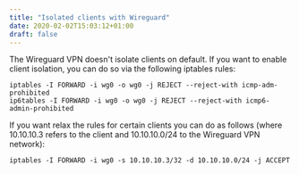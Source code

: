 ```yaml
---
title: "Isolated clients with Wireguard"
date: 2020-02-02T15:03:12+01:00
draft: false
---
```


The Wireguard VPN doesn't isolate clients on default. If you want to enable client isolation, you can do so via the following iptables rules:

```
iptables -I FORWARD -i wg0 -o wg0 -j REJECT --reject-with icmp-adm-prohibited
ip6tables -I FORWARD -i wg0 -o wg0 -j REJECT --reject-with icmp6-admin-prohibited
```

If you want relax the rules for certain clients you can do as follows (where 10.10.10.3 refers to the client and 10.10.10.0/24 to the Wireguard VPN network):

```
iptables -I FORWARD -i wg0 -s 10.10.10.3/32 -d 10.10.10.0/24 -j ACCEPT
```
